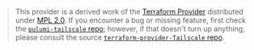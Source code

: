 > This provider is a derived work of the [Terraform Provider](https://github.com/tailscale/terraform-provider-Tailscale)
> distributed under [MPL 2.0](https://www.mozilla.org/en-US/MPL/2.0/). If you encounter a bug or missing feature,
> first check the [`pulumi-tailscale` repo](https://github.com/pulumi/pulumi-tailscale/issues); however, if that doesn't turn up anything,
> please consult the source [`terraform-provider-Tailscale` repo](https://github.com/tailscale/terraform-provider-Tailscale/issues).
